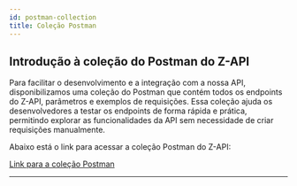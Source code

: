 ```yaml
---
id: postman-collection
title: Coleção Postman
---
```


## Introdução à coleção do Postman do Z-API

Para facilitar o desenvolvimento e a integração com a nossa API, disponibilizamos uma coleção do Postman que contém todos os endpoints do Z-API, parâmetros e exemplos de requisições. Essa coleção ajuda os desenvolvedores a testar os endpoints de forma rápida e prática, permitindo explorar as funcionalidades da API sem necessidade de criar requisições manualmente.

Abaixo está o link para acessar a coleção Postman do Z-API:

[Link para a coleção Postman](https://www.postman.com/docs-z-api/z-api-s-public-workspace/collection/gwri249/z-api-collection)

---
